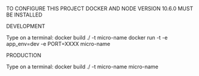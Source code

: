 TO CONFIGURE THIS PROJECT DOCKER AND NODE VERSION 10.6.0 MUST BE INSTALLED 

DEVELOPMENT

Type on a terminal:
    docker build ./ -t micro-name
    docker run -t -e app_env=dev -e PORT=XXXX micro-name


PRODUCTION

Type on a terminal:
    docker build ./ -t micro-name micro-name